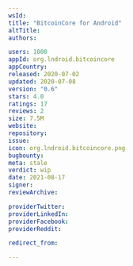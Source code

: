 ```yaml
---
wsId: 
title: "BitcoinCore for Android"
altTitle: 
authors:

users: 1000
appId: org.lndroid.bitcoincore
appCountry: 
released: 2020-07-02
updated: 2020-07-08
version: "0.6"
stars: 4.0
ratings: 17
reviews: 2
size: 7.5M
website: 
repository: 
issue: 
icon: org.lndroid.bitcoincore.png
bugbounty: 
meta: stale
verdict: wip
date: 2021-08-17
signer: 
reviewArchive:

providerTwitter: 
providerLinkedIn: 
providerFacebook: 
providerReddit: 

redirect_from:

---
```


<!-- https://gitlab.com/walletscrutiny/walletScrutinyCom/-/issues/189 -->
